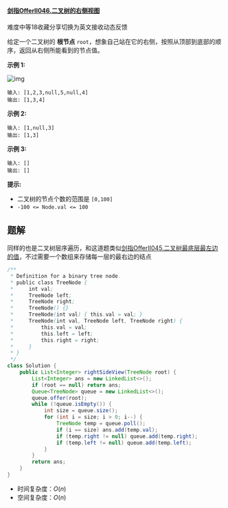 #### [剑指OfferII046.二叉树的右侧视图](https://leetcode-cn.com/problems/WNC0Lk/)

难度中等18收藏分享切换为英文接收动态反馈

给定一个二叉树的 **根节点** `root`，想象自己站在它的右侧，按照从顶部到底部的顺序，返回从右侧所能看到的节点值。

 

**示例 1:**

![img](https://assets.leetcode.com/uploads/2021/02/14/tree.jpg)

```
输入: [1,2,3,null,5,null,4]
输出: [1,3,4]
```

**示例 2:**

```
输入: [1,null,3]
输出: [1,3]
```

**示例 3:**

```
输入: []
输出: []
```

 

**提示:**

- 二叉树的节点个数的范围是 `[0,100]`
- `-100 <= Node.val <= 100` 

## 题解

同样的也是二叉树层序遍历，和这道题类似[剑指OfferII045.二叉树最底层最左边的值](剑指Offer专项突击版/剑指OfferII045.二叉树最底层最左边的值.md)，不过需要一个数组来存储每一层的最右边的结点

```java
/**
 * Definition for a binary tree node.
 * public class TreeNode {
 *     int val;
 *     TreeNode left;
 *     TreeNode right;
 *     TreeNode() {}
 *     TreeNode(int val) { this.val = val; }
 *     TreeNode(int val, TreeNode left, TreeNode right) {
 *         this.val = val;
 *         this.left = left;
 *         this.right = right;
 *     }
 * }
 */
class Solution {
    public List<Integer> rightSideView(TreeNode root) {
        List<Integer> ans = new LinkedList<>();
        if (root == null) return ans;
        Queue<TreeNode> queue = new LinkedList<>();
        queue.offer(root);
        while (!queue.isEmpty()) {
            int size = queue.size();
            for (int i = size; i > 0; i--) {
                TreeNode temp = queue.poll();
                if (i == size) ans.add(temp.val);
                if (temp.right != null) queue.add(temp.right);
                if (temp.left != null) queue.add(temp.left);
            }
        }
        return ans;
    }
}
```

* 时间复杂度：$O(n)$
* 空间复杂度：$O(n)$